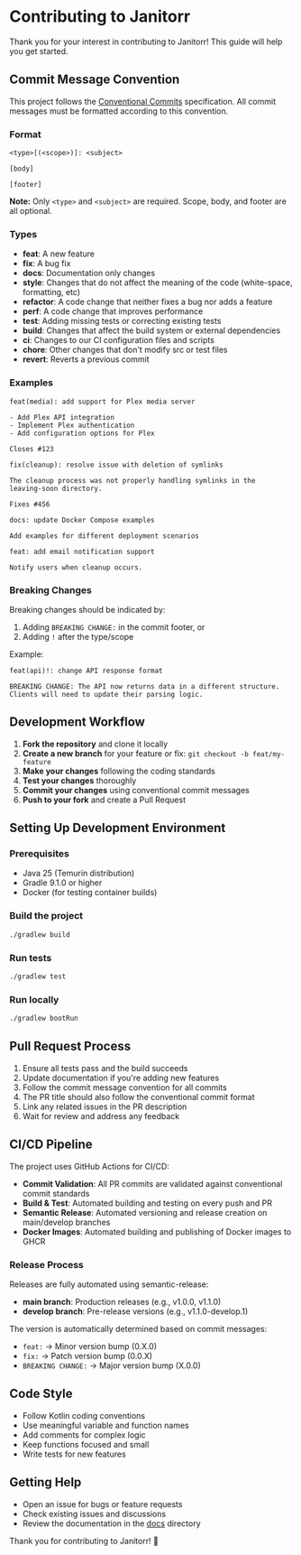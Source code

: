 # Contributing to Janitorr

Thank you for your interest in contributing to Janitorr! This guide will help you get started.

## Commit Message Convention

This project follows the [Conventional Commits](https://www.conventionalcommits.org/) specification. All commit messages must be formatted according to this convention.

### Format

```
<type>[(<scope>)]: <subject>

[body]

[footer]
```

**Note:** Only `<type>` and `<subject>` are required. Scope, body, and footer are all optional.

### Types

- **feat**: A new feature
- **fix**: A bug fix
- **docs**: Documentation only changes
- **style**: Changes that do not affect the meaning of the code (white-space, formatting, etc)
- **refactor**: A code change that neither fixes a bug nor adds a feature
- **perf**: A code change that improves performance
- **test**: Adding missing tests or correcting existing tests
- **build**: Changes that affect the build system or external dependencies
- **ci**: Changes to our CI configuration files and scripts
- **chore**: Other changes that don't modify src or test files
- **revert**: Reverts a previous commit

### Examples

```
feat(media): add support for Plex media server

- Add Plex API integration
- Implement Plex authentication
- Add configuration options for Plex

Closes #123
```

```
fix(cleanup): resolve issue with deletion of symlinks

The cleanup process was not properly handling symlinks in the
leaving-soon directory.

Fixes #456
```

```
docs: update Docker Compose examples

Add examples for different deployment scenarios
```

```
feat: add email notification support

Notify users when cleanup occurs.
```

### Breaking Changes

Breaking changes should be indicated by:
1. Adding `BREAKING CHANGE:` in the commit footer, or
2. Adding `!` after the type/scope

Example:
```
feat(api)!: change API response format

BREAKING CHANGE: The API now returns data in a different structure.
Clients will need to update their parsing logic.
```

## Development Workflow

1. **Fork the repository** and clone it locally
2. **Create a new branch** for your feature or fix: `git checkout -b feat/my-feature`
3. **Make your changes** following the coding standards
4. **Test your changes** thoroughly
5. **Commit your changes** using conventional commit messages
6. **Push to your fork** and create a Pull Request

## Setting Up Development Environment

### Prerequisites

- Java 25 (Temurin distribution)
- Gradle 9.1.0 or higher
- Docker (for testing container builds)

### Build the project

```bash
./gradlew build
```

### Run tests

```bash
./gradlew test
```

### Run locally

```bash
./gradlew bootRun
```

## Pull Request Process

1. Ensure all tests pass and the build succeeds
2. Update documentation if you're adding new features
3. Follow the commit message convention for all commits
4. The PR title should also follow the conventional commit format
5. Link any related issues in the PR description
6. Wait for review and address any feedback

## CI/CD Pipeline

The project uses GitHub Actions for CI/CD:

- **Commit Validation**: All PR commits are validated against conventional commit standards
- **Build & Test**: Automated building and testing on every push and PR
- **Semantic Release**: Automated versioning and release creation on main/develop branches
- **Docker Images**: Automated building and publishing of Docker images to GHCR

### Release Process

Releases are fully automated using semantic-release:

- **main branch**: Production releases (e.g., v1.0.0, v1.1.0)
- **develop branch**: Pre-release versions (e.g., v1.1.0-develop.1)

The version is automatically determined based on commit messages:
- `feat:` → Minor version bump (0.X.0)
- `fix:` → Patch version bump (0.0.X)
- `BREAKING CHANGE:` → Major version bump (X.0.0)

## Code Style

- Follow Kotlin coding conventions
- Use meaningful variable and function names
- Add comments for complex logic
- Keep functions focused and small
- Write tests for new features

## Getting Help

- Open an issue for bugs or feature requests
- Check existing issues and discussions
- Review the documentation in the [docs](docs/) directory

Thank you for contributing to Janitorr! 🎉
